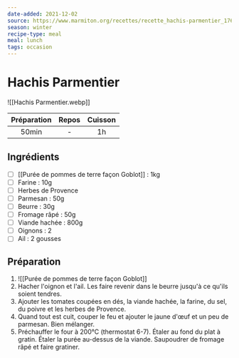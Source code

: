 ```yaml
---
date-added: 2021-12-02
source: https://www.marmiton.org/recettes/recette_hachis-parmentier_17639.aspx
season: winter
recipe-type: meal
meal: lunch
tags: occasion
---
```


# Hachis Parmentier

![[Hachis Parmentier.webp]]

| Préparation | Repos | Cuisson |
|:-----------:|:-----:|:-------:|
|    50min    |   -   |   1h    |

## Ingrédients

- [ ] [[Purée de pommes de terre façon Goblot]] : 1kg
- [ ] Farine : 10g
- [ ] Herbes de Provence
- [ ] Parmesan : 50g
- [ ] Beurre : 30g
- [ ] Fromage râpé : 50g
- [ ] Viande hachée : 800g
- [ ] Oignons : 2
- [ ] Ail : 2 gousses

## Préparation

1. ![[Purée de pommes de terre façon Goblot]]
2. Hacher l'oignon et l'ail. Les faire revenir dans le beurre jusqu'à ce qu'ils soient tendres.
3. Ajouter les tomates coupées en dés, la viande hachée, la farine, du sel, du poivre et les herbes de Provence.
4. Quand tout est cuit, couper le feu et ajouter le jaune d'œuf et un peu de parmesan. Bien mélanger.
5. Préchauffer le four à 200°C (thermostat 6-7). Étaler au fond du plat à gratin. Étaler la purée au-dessus de la viande. Saupoudrer de fromage râpé et faire gratiner.
